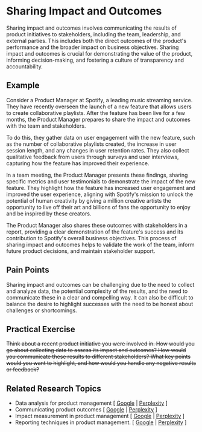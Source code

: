 # Sharing Impact and Outcomes

Sharing impact and outcomes involves communicating the results of product initiatives to stakeholders, including the team, leadership, and external parties. This includes both the direct outcomes of the product's performance and the broader impact on business objectives. Sharing impact and outcomes is crucial for demonstrating the value of the product, informing decision-making, and fostering a culture of transparency and accountability.

## Example

Consider a Product Manager at Spotify, a leading music streaming service. They have recently overseen the launch of a new feature that allows users to create collaborative playlists. After the feature has been live for a few months, the Product Manager prepares to share the impact and outcomes with the team and stakeholders.

To do this, they gather data on user engagement with the new feature, such as the number of collaborative playlists created, the increase in user session length, and any changes in user retention rates. They also collect qualitative feedback from users through surveys and user interviews, capturing how the feature has improved their experience.

In a team meeting, the Product Manager presents these findings, sharing specific metrics and user testimonials to demonstrate the impact of the new feature. They highlight how the feature has increased user engagement and improved the user experience, aligning with Spotify's mission to unlock the potential of human creativity by giving a million creative artists the opportunity to live off their art and billions of fans the opportunity to enjoy and be inspired by these creators.

The Product Manager also shares these outcomes with stakeholders in a report, providing a clear demonstration of the feature's success and its contribution to Spotify's overall business objectives. This process of sharing impact and outcomes helps to validate the work of the team, inform future product decisions, and maintain stakeholder support.

## Pain Points

Sharing impact and outcomes can be challenging due to the need to collect and analyze data, the potential complexity of the results, and the need to communicate these in a clear and compelling way. It can also be difficult to balance the desire to highlight successes with the need to be honest about challenges or shortcomings.

## Practical Exercise

~~Think about a recent product initiative you were involved in. How would you go about collecting data to assess its impact and outcomes? How would you communicate these results to different stakeholders? What key points would you want to highlight, and how would you handle any negative results or feedback?~~

## Related Research Topics

* Data analysis for product management \[ [Google](https://www.google.com/search?q=Data%20analysis%20for%20product%20management%20in%20product%20management) | [Perplexity](https://www.perplexity.ai/?q=Data%20analysis%20for%20product%20management%20in%20product%20management) ]
* Communicating product outcomes \[ [Google](https://www.google.com/search?q=Communicating%20product%20outcomes%20in%20product%20management) | [Perplexity](https://www.perplexity.ai/?q=Communicating%20product%20outcomes%20in%20product%20management) ]
* Impact measurement in product management \[ [Google](https://www.google.com/search?q=Impact%20measurement%20in%20product%20management%20in%20product%20management) | [Perplexity](https://www.perplexity.ai/?q=Impact%20measurement%20in%20product%20management%20in%20product%20management) ]
* Reporting techniques in product management. \[ [Google](https://www.google.com/search?q=Reporting%20techniques%20in%20product%20management.%20in%20product%20management) | [Perplexity](https://www.perplexity.ai/?q=Reporting%20techniques%20in%20product%20management.%20in%20product%20management) ]

